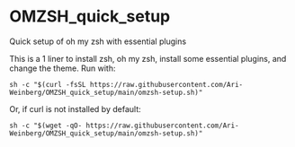 # OMZSH_quick_setup
Quick setup of oh my zsh with essential plugins

This is a 1 liner to install zsh, oh my zsh, install some essential plugins, and change the theme.
Run with:
```
sh -c "$(curl -fsSL https://raw.githubusercontent.com/Ari-Weinberg/OMZSH_quick_setup/main/omzsh-setup.sh)"
```
Or, if curl is not installed by default:
```
sh -c "$(wget -qO- https://raw.githubusercontent.com/Ari-Weinberg/OMZSH_quick_setup/main/omzsh-setup.sh)"
```
